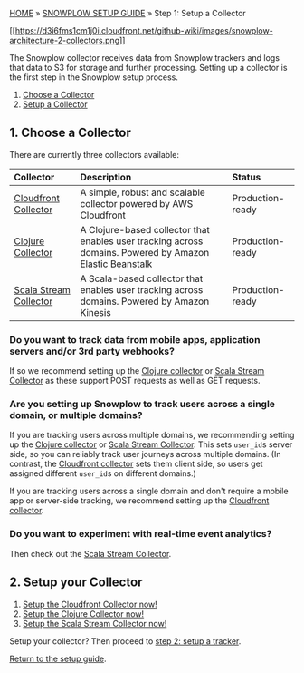 <a name="top" />

[HOME](Home) » [SNOWPLOW SETUP GUIDE](Setting-up-Snowplow) » Step 1: Setup a Collector

[[https://d3i6fms1cm1j0i.cloudfront.net/github-wiki/images/snowplow-architecture-2-collectors.png]]

The Snowplow collector receives data from Snowplow trackers and logs that data to S3 for storage and further processing. Setting up a collector is the first step in the Snowplow setup process.

1. [Choose a Collector](#choose)
2. [Setup a Collector](#setup)

<a name="choose" />

## 1. Choose a Collector 

There are currently three collectors available:

| **Collector**                                  | **Description**                                     | **Status**       |
|:-----------------------------------------------|:----------------------------------------------------|:-----------------|
| [Cloudfront Collector][cloudfront-collector]  | A simple, robust and scalable collector powered by AWS Cloudfront | Production-ready |
| [Clojure Collector][clojure-collector]        | A Clojure-based collector that enables user tracking across domains. Powered by Amazon Elastic Beanstalk | Production-ready |
| [Scala Stream Collector][scala-stream-collector]        | A Scala-based collector that enables user tracking across domains. Powered by Amazon Kinesis | Production-ready |

### Do you want to track data from mobile apps, application servers and/or 3rd party webhooks?

If so we recommend setting up the [Clojure collector][clojure-collector] or [Scala Stream Collector][scala-stream-collector] as these support POST requests as well as GET requests.

### Are you setting up Snowplow to track users across a single domain, or multiple domains?

If you are tracking users across multiple domains, we recommending setting up the [Clojure collector][clojure-collector] or [Scala Stream Collector][scala-stream-collector]. This sets `user_id`s server side, so you can reliably track user journeys across multiple domains. (In contrast, the [Cloudfront collector][cloudfront-collector] sets them client side, so users get assigned different `user_id`s on different domains.)

If you are tracking users across a single domain and don't require a mobile app or server-side tracking, we recommend setting up the [Cloudfront collector][cloudfront-collector]. 

### Do you want to experiment with real-time event analytics?

Then check out the [Scala Stream Collector][scala-stream-collector].

<a name="setup" />

## 2. Setup your Collector

1. [Setup the Cloudfront Collector now!][cloudfront-collector]
2. [Setup the Clojure Collector now!][clojure-collector]
3. [Setup the Scala Stream Collector now!][scala-stream-collector]

Setup your collector? Then proceed to [step 2: setup a tracker][tracker-setup].

[Return to the setup guide][setup-guide].

[cloudfront-collector]: Setting-up-the-Cloudfront-collector
[clojure-collector]: Setting-up-the-Clojure-collector
[scala-stream-collector]: Setting-up-the-Scala-Stream-Collector
[setup-guide]: Setting-up-Snowplow
[tracker-setup]: Setting-up-Snowplow#wiki-step2
[emretlrunner]: Setting-up-Snowplow#wiki-step3
